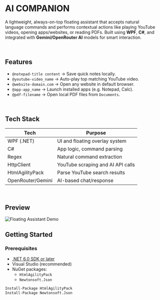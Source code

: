 # AI COMPANION

A lightweight, always-on-top floating assistant that accepts natural language commands and performs contextual actions like playing YouTube videos, opening apps/websites, or reading PDFs. Built using **WPF**, **C#**, and integrated with **Gemini/OpenRouter AI** models for smart interaction.

<br/>

## Features

- `@notepad-title content` → Save quick notes locally.
- `@youtube-video_name` → Auto-play top matching YouTube video.
- `@website-domain.com` → Open any website in default browser.
- `@app-app_name` → Launch installed apps (e.g. Notepad, Calc).
- `@pdf-filename` → Open local PDF files from `Documents`.

<br/>

## Tech Stack

| Tech        | Purpose                          |
|-------------|----------------------------------|
| WPF (.NET)  | UI and floating overlay system   |
| C#          | App logic, command parsing       |
| Regex       | Natural command extraction       |
| HttpClient  | YouTube scraping and AI API calls|
| HtmlAgilityPack | Parse YouTube search results |
| OpenRouter/Gemini | AI-based chat/response     |

<br/>

## Preview
![Floating Assistant Demo](demo/1(1).png)
<br/>
## Getting Started

### Prerequisites

- [.NET 6.0 SDK or later](https://dotnet.microsoft.com/en-us/download)
- Visual Studio (recommended)
- NuGet packages:
  - `HtmlAgilityPack`
  - `Newtonsoft.Json`

```bash
Install-Package HtmlAgilityPack
Install-Package Newtonsoft.Json

